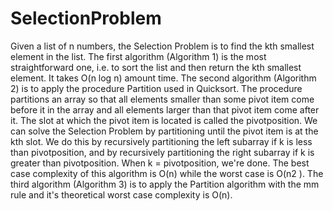 # SelectionProblem
Given a list of n numbers, the Selection Problem is to find the kth smallest element in the list. The first algorithm (Algorithm 1) is the most straightforward one, i.e. to sort the list and then return the kth smallest element. It takes O(n log n) amount time. The second algorithm (Algorithm 2) is to apply the procedure Partition used in Quicksort. The procedure partitions an array so that all elements smaller than some pivot item come before it in the array and all elements larger than that pivot item come after it. The slot at which the pivot item is located is called the pivotposition. We can solve the Selection Problem by partitioning until the pivot item is at the kth slot. We do this by recursively partitioning the left subarray if k is less than pivotposition, and by recursively partitioning the right subarray if k is greater than pivotposition. When k = pivotposition, we're done. The best case complexity of this algorithm is O(n) while the worst case is O(n2 ). The third algorithm (Algorithm 3) is to apply the Partition algorithm with the mm rule and it's theoretical worst case complexity is O(n). 
